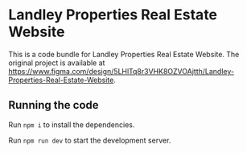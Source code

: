 
  # Landley Properties Real Estate Website

  This is a code bundle for Landley Properties Real Estate Website. The original project is available at https://www.figma.com/design/5LHlTq8r3VHK8OZVOAjtth/Landley-Properties-Real-Estate-Website.

  ## Running the code

  Run `npm i` to install the dependencies.

  Run `npm run dev` to start the development server.
  
